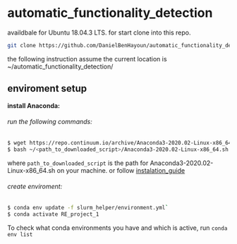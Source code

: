 # automatic_functionality_detection

availdbale for  Ubuntu 18.04.3 LTS.
for start clone into this repo.
```sh
git clone https://github.com/DanielBenHayoun/automatic_functionality_detection.git --recursive
```

the following instruction assume the current location is ~/automatic_functionality_detection/

## enviroment setup
**install Anaconda:**
###### run the following commands:
```sh
$ wget https://repo.continuum.io/archive/Anaconda3-2020.02-Linux-x86_64.sh
$ bash ~/<path_to_downloaded_script>/Anaconda3-2020.02-Linux-x86_64.sh
```
where `path_to_downloaded_script` is the path for Anaconda3-2020.02-Linux-x86_64.sh on your machine. or follow [instalation_guide](https://docs.anaconda.com/anaconda/install/linux/)

###### create enviroment:
```sh
$ conda env update -f slurm_helper/environment.yml`
$ conda activate RE_project_1
```
To check what conda environments you have and which is active, run
`conda env list`


